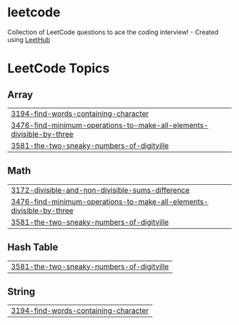 # leetcode
Collection of LeetCode questions to ace the coding interview! - Created using [LeetHub](https://github.com/QasimWani/LeetHub)

<!---LeetCode Topics Start-->
# LeetCode Topics
## Array
|  |
| ------- |
| [3194-find-words-containing-character](https://github.com/aanilkumarreddy/leetcode/tree/master/3194-find-words-containing-character) |
| [3476-find-minimum-operations-to-make-all-elements-divisible-by-three](https://github.com/aanilkumarreddy/leetcode/tree/master/3476-find-minimum-operations-to-make-all-elements-divisible-by-three) |
| [3581-the-two-sneaky-numbers-of-digitville](https://github.com/aanilkumarreddy/leetcode/tree/master/3581-the-two-sneaky-numbers-of-digitville) |
## Math
|  |
| ------- |
| [3172-divisible-and-non-divisible-sums-difference](https://github.com/aanilkumarreddy/leetcode/tree/master/3172-divisible-and-non-divisible-sums-difference) |
| [3476-find-minimum-operations-to-make-all-elements-divisible-by-three](https://github.com/aanilkumarreddy/leetcode/tree/master/3476-find-minimum-operations-to-make-all-elements-divisible-by-three) |
| [3581-the-two-sneaky-numbers-of-digitville](https://github.com/aanilkumarreddy/leetcode/tree/master/3581-the-two-sneaky-numbers-of-digitville) |
## Hash Table
|  |
| ------- |
| [3581-the-two-sneaky-numbers-of-digitville](https://github.com/aanilkumarreddy/leetcode/tree/master/3581-the-two-sneaky-numbers-of-digitville) |
## String
|  |
| ------- |
| [3194-find-words-containing-character](https://github.com/aanilkumarreddy/leetcode/tree/master/3194-find-words-containing-character) |
<!---LeetCode Topics End-->